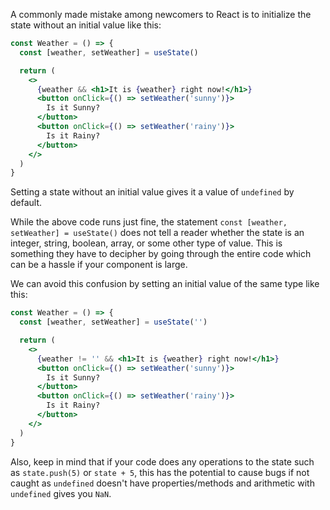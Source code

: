 A commonly made mistake among newcomers to React is to initialize the state without an initial value like this:

```jsx
const Weather = () => {
  const [weather, setWeather] = useState()

  return (
    <>
      {weather && <h1>It is {weather} right now!</h1>}
      <button onClick={() => setWeather('sunny')}>
        Is it Sunny?
      </button>
      <button onClick={() => setWeather('rainy')}>
        Is it Rainy?
      </button>
    </>
  )
}
```

Setting a state without an initial value gives it a value of `undefined` by default.

While the above code runs just fine, the statement `const [weather, setWeather] = useState()` does not tell a reader whether the state is an integer, string, boolean, array, or some other type of value. This is something they have to decipher by going through the entire code which can be a hassle if your component is large.

We can avoid this confusion by setting an initial value of the same type like this:

```jsx
const Weather = () => {
  const [weather, setWeather] = useState('')

  return (
    <>
      {weather != '' && <h1>It is {weather} right now!</h1>}
      <button onClick={() => setWeather('sunny')}>
        Is it Sunny?
      </button>
      <button onClick={() => setWeather('rainy')}>
        Is it Rainy?
      </button>
    </>
  )
}
```

Also, keep in mind that if your code does any operations to the state such as `state.push(5)` or `state + 5`, this has the potential to cause bugs if not caught as `undefined` doesn't have properties/methods and arithmetic with `undefined` gives you `NaN`.